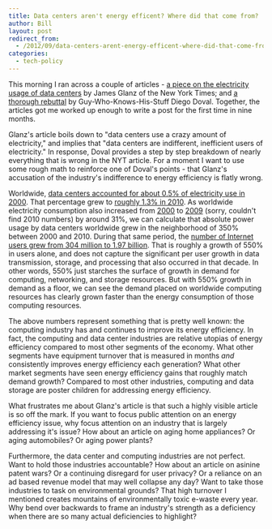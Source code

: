 ```yaml
---
title: Data centers aren't energy efficent? Where did that come from?
author: Bill
layout: post
redirect_from:
  - /2012/09/data-centers-arent-energy-efficent-where-did-that-come-from/
categories:
  - tech-policy
---
```

This morning I ran across a couple of articles - 
[a piece on the electricity usage of data centers][1] by James Glanz of the New
York Times; and [a thorough rebuttal][2] by Guy-Who-Knows-His-Stuff Diego 
Doval. Together, the articles got me worked up enough to write a post for the
first time in nine months.

Glanz's article boils down to "data centers use a crazy amount of electricity,"
and implies that "data centers are indifferent, inefficient users of
electricity." In response, Doval provides a step by step breakdown of nearly
everything that is wrong in the NYT article. For a moment I want to use some
rough math to reinforce one of Doval's points - that Glanz's accusation of the
industry's indifference to energy efficiency is flatly wrong.

Worldwide, [data centers accounted for about 0.5% of electricity use in 2000][3].
That percentage grew to [roughly 1.3% in 2010][4]. As worldwide electricity
consumption also increased from [2000][5] to [2009][6] (sorry, couldn't find
2010 numbers) by around 31%, we can calculate that absolute power usage by data
centers worldwide grew in the neighborhood of 350% between 2000 and 2010.
During that same period, the [number of Internet users grew from 304 million to 1.97 billion][7].
That is roughly a growth of 550% in users alone, and does not capture the
significant per user growth in data transmission, storage, and processing that
also occurred in that decade. In other words, 550% just starches the surface of
growth in demand for computing, networking, and storage resources. But with
550% growth in demand as a floor, we can see the demand placed on worldwide
computing resources has clearly grown faster than the energy consumption of
those computing resources.

The above numbers represent something that is pretty well known: the computing
industry has and continues to improve its energy efficiency. In fact, the
computing and data center industries are relative utopias of energy efficiency
compared to most other segments of the economy. What other segments have
equipment turnover that is measured in months *and* consistently improves
energy efficiency each generation? What other market segments have seen energy efficiency gains that roughly match demand growth? Compared to most other industries, computing and data storage are poster children for addressing energy efficiency.

What frustrates me about Glanz's article is that such a highly visible article
is so off the mark. If you want to focus public attention on an energy
efficiency issue, why focus attention on an industry that is largely addressing
it's issue? How about an article on aging home appliances? Or aging
automobiles? Or aging power plants?

Furthermore, the data center and computing industries are not perfect. Want to
hold those industries accountable? How about an article on asinine patent wars?
Or a continuing disregard for user privacy? Or a reliance on an ad based
revenue model that may well collapse any day? Want to take those industries to
task on environmental grounds? That high turnover I mentioned creates mountains
of environmentally toxic e-waste every year. Why bend over backwards to frame
an industry's strength as a deficiency when there are so many actual
deficiencies to highlight?

 [1]: http://www.nytimes.com/2012/09/23/technology/data-centers-waste-vast-amounts-of-energy-belying-industry-image.html
 [2]: http://blog.diegodoval.com/2012/09/23/a-lot-of-lead-bullets-a-response-to-the-new-york-times-article-on-data-center-efficiency/
 [3]: http://gigaom.com/cleantech/-/greennet-09-presentations/jonathan-koomey/
 [4]: http://www.analyticspress.com/datacenters.html
 [5]: http://www.wolframalpha.com/input/?i=worldwide+electricity+consumption+in+2000
 [6]: http://www.wolframalpha.com/input/?i=worldwide+electricity+consumption+in+2009
 [7]: http://internetworldstats.com/emarketing.htm
